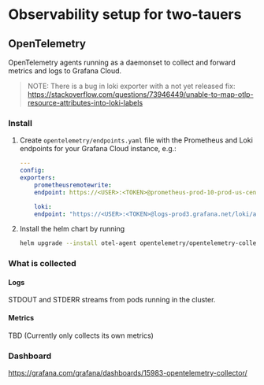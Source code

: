 # Observability setup for two-tauers


## OpenTelemetry

OpenTelemetry agents running as a daemonset to collect and forward metrics and logs to Grafana Cloud.

>NOTE: There is a bug in loki exporter with a not yet released fix: https://stackoverflow.com/questions/73946449/unable-to-map-otlp-resource-attributes-into-loki-labels

### Install

1. Create `opentelemetry/endpoints.yaml` file with the Prometheus and Loki endpoints for your Grafana Cloud instance, e.g.:

    ```yaml
    ---
    config:
    exporters:
        prometheusremotewrite:
        endpoint: https://<USER>:<TOKEN>@prometheus-prod-10-prod-us-central-0.grafana.net/api/prom/push

        loki:
        endpoint: "https://<USER>:<TOKEN>@logs-prod3.grafana.net/loki/api/v1/push"
    ```

2. Install the helm chart by running

    ```bash
    helm upgrade --install otel-agent opentelemetry/opentelemetry-collector -n opentelemetry --create-namespace --values opentelemetry/agent.yaml --values opentelemetry/endpoints.yaml
    ```

### What is collected

#### Logs

STDOUT and STDERR streams from pods running in the cluster.

#### Metrics

TBD (Currently only collects its own metrics)

### Dashboard

https://grafana.com/grafana/dashboards/15983-opentelemetry-collector/
